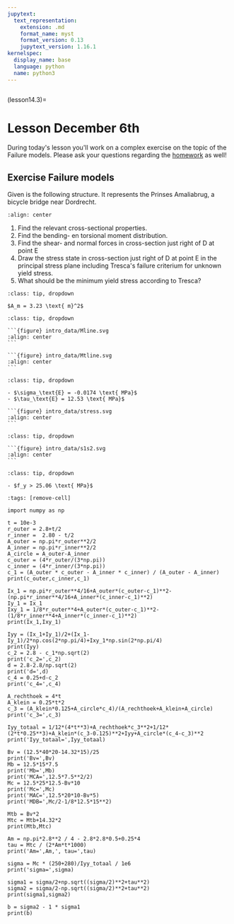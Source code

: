 ```yaml
---
jupytext:
  text_representation:
    extension: .md
    format_name: myst
    format_version: 0.13
    jupytext_version: 1.16.1
kernelspec:
  display_name: base
  language: python
  name: python3
---
```


```{index} Failure models; Class exercise
```

(lesson14.3)=
# Lesson December 6th

During today's lesson you'll work on a complex exercise on the topic of the Failure models. Please ask your questions regarding the [homework](homework14.3) as well!

## Exercise Failure models

Given is the following structure. It represents the Prinses Amaliabrug, a bicycle bridge near Dordrecht.

```{figure} intro_data/structure.svg
:align: center
```

1. Find the relevant cross-sectional properties.
2. Find the bending- en torsional moment distribution.
3. Find the shear- and normal forces in cross-section just right of $\text{D}$ at point $\text{E}$
4. Draw the stress state in cross-section just right of $\text{D}$ at point $\text{E}$ in the principal stress plane including Tresca's failure criterium for unknown yield stress.
5. What should be the minimum yield stress according to Tresca?

````{admonition} Solution assignment 1
:class: tip, dropdown

$A_m = 3.23 \text{ m}^2$

````

````{admonition} Solution assignment 2
:class: tip, dropdown

```{figure} intro_data/Mline.svg
:align: center
```

```{figure} intro_data/Mtline.svg
:align: center
```

````


````{admonition} Solution assignment 3
:class: tip, dropdown

- $\sigma_\text{E} = -0.0174 \text{ MPa}$
- $\tau_\text{E} = 12.53 \text{ MPa}$

```{figure} intro_data/stress.svg
:align: center
```

````

````{admonition} Solution assignment 4
:class: tip, dropdown

```{figure} intro_data/s1s2.svg
:align: center
```

````

````{admonition} Solution assignment 5
:class: tip, dropdown

- $f_y > 25.06 \text{ MPa}$

````

```{code-cell}
:tags: [remove-cell]

import numpy as np

t = 10e-3
r_outer = 2.8+t/2
r_inner =  2.80 - t/2
A_outer = np.pi*r_outer**2/2
A_inner = np.pi*r_inner**2/2
A_circle = A_outer-A_inner
c_outer = (4*r_outer/(3*np.pi))
c_inner = (4*r_inner/(3*np.pi))
c_1 = (A_outer * c_outer - A_inner * c_inner) / (A_outer - A_inner)
print(c_outer,c_inner,c_1)

Ix_1 = np.pi*r_outer**4/16+A_outer*(c_outer-c_1)**2-(np.pi*r_inner**4/16+A_inner*(c_inner-c_1)**2)
Iy_1 = Ix_1
Ixy_1 = 1/8*r_outer**4+A_outer*(c_outer-c_1)**2-(1/8*r_inner**4+A_inner*(c_inner-c_1)**2)
print(Ix_1,Ixy_1)

Iyy = (Ix_1+Iy_1)/2+(Ix_1-Iy_1)/2*np.cos(2*np.pi/4)+Ixy_1*np.sin(2*np.pi/4)
print(Iyy)
c_2 = 2.8 - c_1*np.sqrt(2)
print('c_2=',c_2)
d = 2.8-2.8/np.sqrt(2)
print('d=',d)
c_4 = 0.25+d-c_2
print('c_4=',c_4)

A_rechthoek = 4*t
A_klein = 0.25*t*2
c_3 = (A_klein*0.125+A_circle*c_4)/(A_rechthoek+A_klein+A_circle)
print('c_3=',c_3)

Iyy_totaal = 1/12*(4*t**3)+A_rechthoek*c_3**2+1/12*(2*t*0.25**3)+A_klein*(c_3-0.125)**2+Iyy+A_circle*(c_4-c_3)**2
print('Iyy_totaal=',Iyy_totaal)

Bv = (12.5*40*20-14.32*15)/25
print('Bv=',Bv)
Mb = 12.5*15*7.5
print('Mb=',Mb)
print('MCA=',12.5*7.5**2/2)
Mc = 12.5*25*12.5-Bv*10
print('Mc=',Mc)
print('MAC=',12.5*20*10-Bv*5)
print('MDB=',Mc/2-1/8*12.5*15**2)

Mtb = Bv*2
Mtc = Mtb+14.32*2
print(Mtb,Mtc)

Am = np.pi*2.8**2 / 4 - 2.8*2.8*0.5+0.25*4
tau = Mtc / (2*Am*t*1000)
print('Am=',Am,', tau=',tau)

sigma = Mc * (250+280)/Iyy_totaal / 1e6
print('sigma=',sigma)

sigma1 = sigma/2+np.sqrt((sigma/2)**2+tau**2)
sigma2 = sigma/2-np.sqrt((sigma/2)**2+tau**2)
print(sigma1,sigma2)

b = sigma2 - 1 * sigma1
print(b)
```
